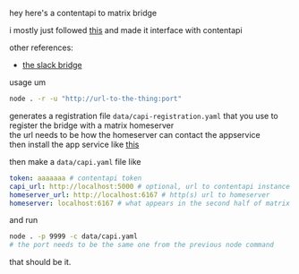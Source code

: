 hey here's a contentapi to matrix bridge

i mostly just followed [this](https://github.com/matrix-org/matrix-appservice-bridge/blob/develop/HOWTO.md) and made it interface with contentapi

other references:
- [the slack bridge](https://github.com/matrix-org/matrix-appservice-slack)

usage um  
```sh
node . -r -u "http://url-to-the-thing:port"
```
generates a registration file `data/capi-registration.yaml` that you use to register the bridge with a matrix homeserver  
the url needs to be how the homeserver can contact the appservice  
then install the app service like [this](https://docs.mau.fi/bridges/general/registering-appservices.html)

then make a `data/capi.yaml` file like
```yaml
token: aaaaaaa # contentapi token
capi_url: http://localhost:5000 # optional, url to contentapi instance
homeserver_url: http://localhost:6167 # http(s) url to homeserver
homeserver: localhost:6167 # what appears in the second half of matrix IDs
```
and run
```sh
node . -p 9999 -c data/capi.yaml
# the port needs to be the same one from the previous node command
```

that should be it.
